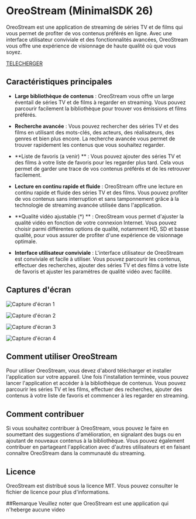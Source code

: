 # OreoStream (MinimalSDK 26)

OreoStream est une application de streaming de séries TV et de films qui vous permet de profiter de vos contenus préférés en ligne. Avec une interface utilisateur conviviale et des fonctionnalités avancées, OreoStream vous offre une expérience de visionnage de haute qualité où que vous soyez.

[TELECHERGER](https://github.com/saqoah/OreoStream/releases/download/avril/oreostream.apk "oreo")

## Caractéristiques principales

- **Large bibliothèque de contenus** : OreoStream vous offre un large éventail de séries TV et de films à regarder en streaming. Vous pouvez parcourir facilement la bibliothèque pour trouver vos émissions et films préférés.

- **Recherche avancée** : Vous pouvez rechercher des séries TV et des films en utilisant des mots-clés, des acteurs, des réalisateurs, des genres et bien plus encore. La recherche avancée vous permet de trouver rapidement les contenus que vous souhaitez regarder.

- **Liste de favoris (a venir) ** : Vous pouvez ajouter des séries TV et des films à votre liste de favoris pour les regarder plus tard. Cela vous permet de garder une trace de vos contenus préférés et de les retrouver facilement.

- **Lecture en continu rapide et fluide** : OreoStream offre une lecture en continu rapide et fluide des séries TV et des films. Vous pouvez profiter de vos contenus sans interruption et sans tamponnement grâce à la technologie de streaming avancée utilisée dans l'application.

- **Qualité vidéo ajustable (*) ** : OreoStream vous permet d'ajuster la qualité vidéo en fonction de votre connexion Internet. Vous pouvez choisir parmi différentes options de qualité, notamment HD, SD et basse qualité, pour vous assurer de profiter d'une expérience de visionnage optimale.

- **Interface utilisateur conviviale** : L'interface utilisateur de OreoStream est conviviale et facile à utiliser. Vous pouvez parcourir les contenus, effectuer des recherches, ajouter des séries TV et des films à votre liste de favoris et ajuster les paramètres de qualité vidéo avec facilité.

## Captures d'écran

![Capture d'écran 1](https://github.com/saqoah/OreoStream/raw/master/src/jvmMain/kotlin/Screenshot_20230417-044646_Apk%20Analyzer.jpg)

![Capture d'écran 2](https://github.com/saqoah/OreoStream/raw/master/src/jvmMain/kotlin/Screenshot_20230417-044812_OreoStream.jpg)

![Capture d'écran 3](https://github.com/saqoah/OreoStream/raw/master/src/jvmMain/kotlin/Screenshot_20230417-044823_OreoStream.jpg)

![Capture d'écran 4](https://github.com/saqoah/OreoStream/raw/master/src/jvmMain/kotlin/Screenshot_20230417-044839_OreoStream.jpg)

## Comment utiliser OreoStream

Pour utiliser OreoStream, vous devez d'abord télécharger et installer l'application sur votre appareil. Une fois l'installation terminée, vous pouvez lancer l'application et accéder à la bibliothèque de contenus. Vous pouvez parcourir les séries TV et les films, effectuer des recherches, ajouter des contenus à votre liste de favoris et commencer à les regarder en streaming.

## Comment contribuer

Si vous souhaitez contribuer à OreoStream, vous pouvez le faire en soumettant des suggestions d'amélioration, en signalant des bugs ou en ajoutant de nouveaux contenus à la bibliothèque. Vous pouvez également contribuer en partageant l'application avec d'autres utilisateurs et en faisant connaître OreoStream dans la communauté du streaming.

## Licence

OreoStream est distribué sous la licence MIT. Vous pouvez consulter le fichier de licence pour plus d'informations.

##Remarque
Veuillez noter que OreoStream est une application qui n'heberge aucune video
